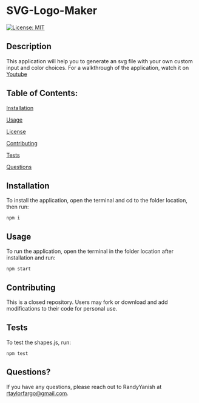 # SVG-Logo-Maker

[![License: MIT](https://img.shields.io/badge/License-MIT-yellow.svg)](https://opensource.org/licenses/MIT)

## Description

This application will help you to generate an svg file with your own custom input and color choices. For a walkthrough of the application, watch it on [Youtube]('youtubelinkhere')

## Table of Contents:

[Installation](#installation)

[Usage](#usage)

[License](#license)

[Contributing](#contributing)

[Tests](#tests)

[Questions](#questions)

## Installation

To install the application, open the terminal and cd to the folder location, then run:

```
npm i
```

## Usage

To run the application, open the terminal in the folder location after installation and run:

```
npm start
```

## Contributing

This is a closed repository. Users may fork or download and add modifications to their code for personal use. 

## Tests

To test the shapes.js, run:

```
npm test
```

## Questions?

If you have any questions, please reach out to RandyYanish at rtaylorfargo@gmail.com.

